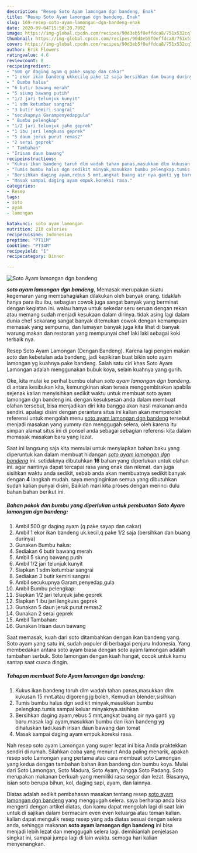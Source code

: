 ```yaml
---
description: "Resep Soto Ayam lamongan dgn bandeng, Enak"
title: "Resep Soto Ayam lamongan dgn bandeng, Enak"
slug: 169-resep-soto-ayam-lamongan-dgn-bandeng-enak
date: 2020-09-04T15:50:20.799Z
image: https://img-global.cpcdn.com/recipes/90d3eb5f0effdca8/751x532cq70/soto-ayam-lamongan-dgn-bandeng-foto-resep-utama.jpg
thumbnail: https://img-global.cpcdn.com/recipes/90d3eb5f0effdca8/751x532cq70/soto-ayam-lamongan-dgn-bandeng-foto-resep-utama.jpg
cover: https://img-global.cpcdn.com/recipes/90d3eb5f0effdca8/751x532cq70/soto-ayam-lamongan-dgn-bandeng-foto-resep-utama.jpg
author: Erik Flowers
ratingvalue: 4.6
reviewcount: 8
recipeingredient:
- "500 gr daging ayam q pake sayap dan cakar"
- "1 ekor ikan bandeng ukkecilq pake 12 saja bersihkan dan buang durinya"
- " Bumbu halus"
- "6 butir bawang merah"
- "5 siung bawang putih"
- "1/2 jari telunjuk kunyit"
- "1 sdm ketumbar sangrai"
- "3 butir kemiri sangrai"
- "secukupnya Garampenyedapgula"
- " Bumbu pelengkap"
- "1/2 jari telunjuk jahe geprek"
- "1 ibu jari lengkuas geprek"
- "5 daun jeruk purut remas2"
- "2 serai geprek"
- " Tambahan"
- "Irisan daun bawang"
recipeinstructions:
- "Kukus ikan bandeng taruh dlm wadah tahan panas,masukkan dlm kukusan 15 mnt.atau digoreng jg boleh, Kemudian blender,sisihkan"
- "Tumis bumbu halus dgn sedikit minyak,masukkan bumbu pelengkap.tumis sampai keluar minyaknya.sisihkan"
- "Bersihkan daging ayam,rebus 5 mnt,angkat buang air nya ganti yg baru.masak lagi ayam,masukkan bumbu dan ikan bandeng yg dihaluskan tadi.kasih irisan daun bawang dan tomat"
- "Masak sampai daging ayam empuk.koreksi rasa."
categories:
- Resep
tags:
- soto
- ayam
- lamongan

katakunci: soto ayam lamongan 
nutrition: 210 calories
recipecuisine: Indonesian
preptime: "PT11M"
cooktime: "PT34M"
recipeyield: "1"
recipecategory: Dinner

---
```



![Soto Ayam lamongan dgn bandeng](https://img-global.cpcdn.com/recipes/90d3eb5f0effdca8/751x532cq70/soto-ayam-lamongan-dgn-bandeng-foto-resep-utama.jpg)

<b><i>soto ayam lamongan dgn bandeng</i></b>, Memasak merupakan suatu kegemaran yang membahagiakan dilakukan oleh banyak orang. tidaklah hanya para ibu ibu, sebagian cowok juga sangat banyak yang berminat dengan kegiatan ini. walau hanya untuk sekedar seru seruan dengan rekan atau memang sudah menjadi kesukaan dalam dirinya. tidak asing lagi dalam dunia chef sekarang sangat banyak ditemukan cowok dengan kemampuan memasak yang sempurna, dan lumayan banyak juga kita lihat di banyak warung makan dan restoran yang mempunyai chef laki laki sebagai koki terbaik nya.

Resep Soto Ayam Lamongan (Dengan Bandeng). Karena lagi pengen makan soto dan kebetulan ada bandeng, jadi kepikiran buat bikin soto ayam lamongan yg kuahnya pake bandeng. Salah satu ciri khas Soto Ayam Lamongan adalah menggunakan bubuk koya, selain kuahnya yang gurih.

Oke, kita mulai ke perihal bumbu olahan <i>soto ayam lamongan dgn bandeng</i>. di antara kesibukan kita, kemungkinan akan terasa menggembirakan apabila sejenak kalian menyisihkan sedikit waktu untuk membuat soto ayam lamongan dgn bandeng ini. dengan kesuksesan anda dalam membuat olahan tersebut, bisa menjadikan diri kita bangga akan hasil makanan anda sendiri. apalagi disini dengan perantara situs ini kalian akan memperoleh referensi untuk mengolah menu <u>soto ayam lamongan dgn bandeng</u> tersebut menjadi masakan yang yummy dan menggugah selera, oleh karena itu simpan alamat situs ini di ponsel anda sebagai sebagian referensi kita dalam memasak masakan baru yang lezat.


Saat ini langsung saja kita memulai untuk menyiapkan bahan baku yang diperuntuk kan dalam membuat hidangan <u><i>soto ayam lamongan dgn bandeng</i></u> ini. setidaknya dibutuhkan <b>16</b> bahan yang diperlukan untuk olahan ini. agar nantinya dapat tercapai rasa yang enak dan nikmat. dan juga sisihkan waktu anda sedikit, sebab anda akan membuatnya sedikit banyak dengan <b>4</b> langkah mudah. saya menginginkan semua yang dibutuhkan sudah kalian punyai disini, Baiklah mari kita proses dengan merinci dulu bahan bahan berikut ini.

<!--inarticleads1-->

##### Bahan pokok dan bumbu yang diperlukan untuk pembuatan Soto Ayam lamongan dgn bandeng:

1. Ambil 500 gr daging ayam (q pake sayap dan cakar)
1. Ambil 1 ekor ikan bandeng uk.kecil,q pake 1/2 saja (bersihkan dan buang durinya)
1. Gunakan  Bumbu halus:
1. Sediakan 6 butir bawang merah
1. Ambil 5 siung bawang putih
1. Ambil 1/2 jari telunjuk kunyit
1. Siapkan 1 sdm ketumbar sangrai
1. Sediakan 3 butir kemiri sangrai
1. Ambil secukupnya Garam,penyedap,gula
1. Ambil  Bumbu pelengkap:
1. Siapkan 1/2 jari telunjuk jahe geprek
1. Siapkan 1 ibu jari lengkuas geprek
1. Gunakan 5 daun jeruk purut remas2
1. Gunakan 2 serai geprek
1. Ambil  Tambahan:
1. Gunakan Irisan daun bawang


Saat memasak, kuah dari soto ditambahkan dengan ikan bandeng yang. Soto ayam yang satu ini, sudah populer di berbagai penjuru Indonesia. Yang membedakan antara soto ayam biasa dengan soto ayam lamongan adalah tambahan serbuk. Soto lamongan dengan kuah hangat, cocok untuk kamu santap saat cuaca dingin. 

<!--inarticleads2-->

##### Tahapan membuat Soto Ayam lamongan dgn bandeng:

1. Kukus ikan bandeng taruh dlm wadah tahan panas,masukkan dlm kukusan 15 mnt.atau digoreng jg boleh, Kemudian blender,sisihkan
1. Tumis bumbu halus dgn sedikit minyak,masukkan bumbu pelengkap.tumis sampai keluar minyaknya.sisihkan
1. Bersihkan daging ayam,rebus 5 mnt,angkat buang air nya ganti yg baru.masak lagi ayam,masukkan bumbu dan ikan bandeng yg dihaluskan tadi.kasih irisan daun bawang dan tomat
1. Masak sampai daging ayam empuk.koreksi rasa.


Nah resep soto ayam Lamongan yang super lezat ini bisa Anda praktekkan sendiri di rumah. Silahkan coba yang menurut Anda paling menarik, apakah resep soto Lamongan yang pertama atau cara membuat soto Lamongan yang kedua dengan tambahan bahan ikan bandeng dan bumbu koya. Mulai dari Soto Lamongan, Soto Madura, Soto Ayam, hingga Soto Padang. Soto merupakan makanan berkuah yang memiliki rasa segar dan lezat. Biasanya, isian soto berupa bihun, kol, daging sapi, ayam, dan lainnya. 

Diatas adalah sedikit pembahasan masakan tentang resep <u>soto ayam lamongan dgn bandeng</u> yang menggugah selera. saya berharap anda bisa mengerti dengan artikel diatas, dan kamu dapat mengolah lagi di saat lain untuk di sajikan dalam bermacam even even keluarga atau teman kalian. kalian dapat mengulik resep resep yang ada diatas sesuai dengan selera anda, sehingga makanan <b>soto ayam lamongan dgn bandeng</b> ini bisa menjadi lebih lezat dan menggugah selera lagi. demikianlah penjelasan singkat ini, sampai jumpa lagi di lain waktu. semoga hari kalian menyenangkan.
